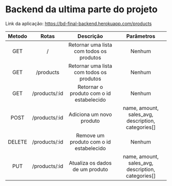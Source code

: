 # Backend da ultima parte do projeto

Link da aplicação: <a target="_blank" href="https://bd-final-backend.herokuapp.com/products">https://bd-final-backend.herokuapp.com/products</a>

| Metodo        | Rotas        | Descrição                      | Parâmetros      |
|     :---:    |     :---:    |     :---:                       |     :---:      |
| GET | / |Retornar uma lista com todos os produtos             | Nenhum |
| GET | /products |Retornar uma lista com todos os produtos     | Nenhum |
| GET | /products/:id |Retornar o produto com o id estabelecido | Nenhum |
| POST| /products/:id | Adiciona um novo produto                | name, amount, sales_avg, description, categories[]|
| DELETE| /products/:id | Remove um produto com o id estabelecido | Nenhum|
| PUT| /products/:id | Atualiza os dados de um produto          | name, amount, sales_avg, description, categories[]|

